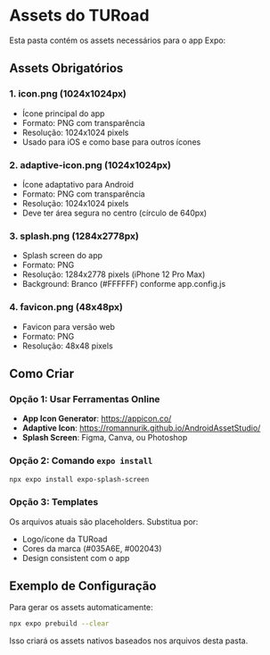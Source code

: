 # Assets do TURoad

Esta pasta contém os assets necessários para o app Expo:

## Assets Obrigatórios

### 1. **icon.png** (1024x1024px)
- Ícone principal do app
- Formato: PNG com transparência
- Resolução: 1024x1024 pixels
- Usado para iOS e como base para outros ícones

### 2. **adaptive-icon.png** (1024x1024px) 
- Ícone adaptativo para Android
- Formato: PNG com transparência
- Resolução: 1024x1024 pixels
- Deve ter área segura no centro (círculo de 640px)

### 3. **splash.png** (1284x2778px)
- Splash screen do app
- Formato: PNG
- Resolução: 1284x2778 pixels (iPhone 12 Pro Max)
- Background: Branco (#FFFFFF) conforme app.config.js

### 4. **favicon.png** (48x48px)
- Favicon para versão web
- Formato: PNG
- Resolução: 48x48 pixels

## Como Criar

### Opção 1: Usar Ferramentas Online
- **App Icon Generator**: https://appicon.co/
- **Adaptive Icon**: https://romannurik.github.io/AndroidAssetStudio/
- **Splash Screen**: Figma, Canva, ou Photoshop

### Opção 2: Comando `expo install`
```bash
npx expo install expo-splash-screen
```

### Opção 3: Templates
Os arquivos atuais são placeholders. Substitua por:
- Logo/ícone da TURoad
- Cores da marca (#035A6E, #002043)
- Design consistent com o app

## Exemplo de Configuração

Para gerar os assets automaticamente:
```bash
npx expo prebuild --clear
```

Isso criará os assets nativos baseados nos arquivos desta pasta.
